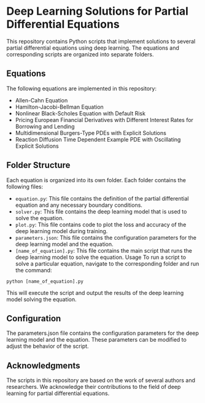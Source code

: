 # Deep Learning Solutions for Partial Differential Equations
This repository contains Python scripts that implement solutions to several partial differential equations using deep learning. The equations and corresponding scripts are organized into separate folders.

## Equations
The following equations are implemented in this repository:

- Allen-Cahn Equation
- Hamilton-Jacobi-Bellman Equation
- Nonlinear Black-Scholes Equation with Default Risk
- Pricing European Financial Derivatives with Different Interest Rates for Borrowing and Lending
- Multidimensional Burgers-Type PDEs with Explicit Solutions
- Reaction Diffusion Time Dependent Example PDE with Oscillating Explicit Solutions
## Folder Structure
Each equation is organized into its own folder. Each folder contains the following files:

- <code>equation.py</code>: This file contains the definition of the partial differential equation and any necessary boundary conditions.
- <code>solver.py</code>: This file contains the deep learning model that is used to solve the equation.
- <code>plot.py</code>: This file contains code to plot the loss and accuracy of the deep learning model during training.
- <code>parameters.json</code>: This file contains the configuration parameters for the deep learning model and the equation.
- <code>[name_of_equation].py</code>: This file contains the main script that runs the deep learning model to solve the equation.
Usage
To run a script to solve a particular equation, navigate to the corresponding folder and run the command:

<code>python [name_of_equation].py</code>
  
This will execute the script and output the results of the deep learning model solving the equation.

## Configuration
The parameters.json file contains the configuration parameters for the deep learning model and the equation. These parameters can be modified to adjust the behavior of the script.

## Acknowledgments
The scripts in this repository are based on the work of several authors and researchers. We acknowledge their contributions to the field of deep learning for partial differential equations.

